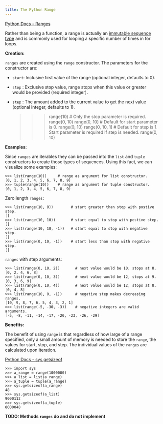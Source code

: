 ```yaml
---
title: The Python Range
---
```

[Python Docs - Ranges](https://docs.python.org/3/library/stdtypes.html#ranges)

Rather than being a function, a range is actually an [immutable sequence type](https://docs.python.org/3/library/stdtypes.html#immutable-sequence-types) and is commonly used for looping a specific number of times in for loops.

**Creation:**

`ranges` are created using the `range` constructor. The parameters for the constructor are:

*   `start`: Inclusive first value of the range (optional integer, defaults to 0).
*   `stop` : Exclusive stop value, range stops when this value or greater would be provided (required integer).
*   `step` : The amount added to the current value to get the next value (optional integer, defaults to 1).

    >>> range(10)          # Only the stop parameter is required.
    range(0, 10)
    >>> range(0, 10)       # Default for start parameter is 0.
    range(0, 10)
    >>> range(0, 10, 1)    # Default for step is 1\. Start parameter is required if
    step is needed.
    range(0, 10)

**Examples:**

Since `ranges` are iterables they can be passed into the `list` and `tuple` constructors to create those types of sequences. Using this fact, we can visualize some examples:

    >>> list(range(10))     # range as argument for list constructor.
    [0, 1, 2, 3, 4, 5, 6, 7, 8, 9]
    >>> tuple(range(10))    # range as argument for tuple constructor.
    (0, 1, 2, 3, 4, 5, 6, 7, 8, 9)

Zero length `ranges`:

    >>> list(range(10, 0))        # start greater than stop with postive step.
    []
    >>> list(range(10, 10))       # start equal to stop with postive step.
    []
    >>> list(range(10, 10, -1))   # start equal to stop with negative step.
    []
    >>> list(range(0, 10, -1))    # start less than stop with negative step.
    []

`ranges` with step arguments:

    >>> list(range(0, 10, 2))       # next value would be 10, stops at 8.
    [0, 2, 4, 6, 8]
    >>> list(range(0, 10, 3))       # next value would be 12, stops at 9.
    [0, 3, 6, 9]
    >>> list(range(0, 10, 4))       # next value would be 12, stops at 8.
    [0, 4, 8]
    >>> list(range(10, 0, -1))      # negative step makes decreasing ranges.
    [10, 9, 8, 7, 6, 5, 4, 3, 2, 1]
    >>> list(range(-5, -30, -3))    # negative integers are valid arguments.
    [-5, -8, -11, -14, -17, -20, -23, -26, -29]

**Benefits:**

The benefit of using `range` is that regardless of how large of a range specified, only a small amount of memory is needed to store the `range`, the values for start, stop, and step. The individual values of the `ranges` are calculated upon iteration.

[Python Docs - sys.getsizeof](https://docs.python.org/3/library/sys.html#sys.getsizeof)

    >>> import sys
    >>> a_range = range(1000000)
    >>> a_list = list(a_range)
    >>> a_tuple = tuple(a_range)
    >>> sys.getsizeof(a_range)
    48
    >>> sys.getsizeof(a_list)
    9000112
    >>> sys.getsizeof(a_tuple)
    8000048

**TODO: Methods `ranges` do and do not implement**